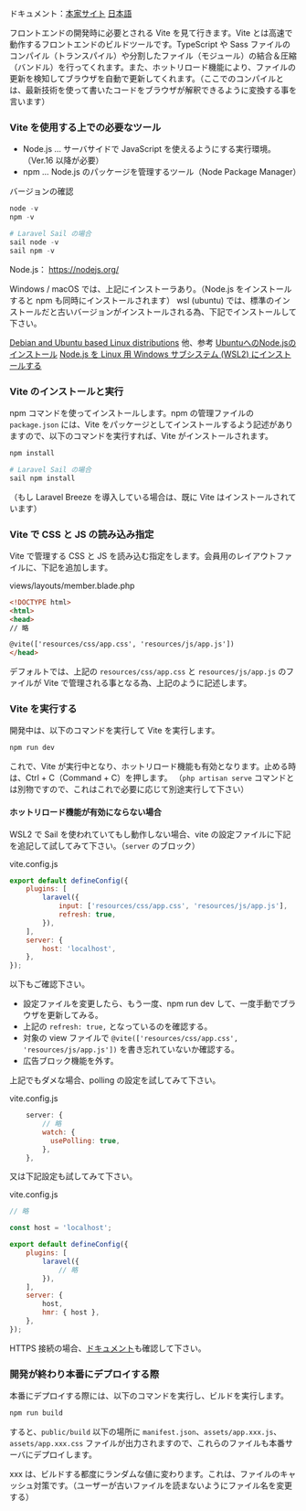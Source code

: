 ドキュメント：[本家サイト](https://laravel.com/docs/11.x/vite) [日本語](https://readouble.com/laravel/11.x/ja/vite.html)

フロントエンドの開発時に必要とされる Vite を見て行きます。Vite とは高速で動作するフロントエンドのビルドツールです。TypeScript や Sass ファイルのコンパイル（トランスパイル）や分割したファイル（モジュール）の結合＆圧縮（バンドル）を行ってくれます。また、ホットリロード機能により、ファイルの更新を検知してブラウザを自動で更新してくれます。（ここでのコンパイルとは、最新技術を使って書いたコードをブラウザが解釈できるように変換する事を言います）

### Vite を使用する上での必要なツール
- Node.js … サーバサイドで JavaScript を使えるようにする実行環境。（Ver.16 以降が必要）
- npm … Node.js のパッケージを管理するツール（Node Package Manager）

バージョンの確認
```php
node -v
npm -v

# Laravel Sail の場合
sail node -v
sail npm -v
```

Node.js： https://nodejs.org/

Windows / macOS では、上記にインストーラあり。（Node.js をインストールすると npm も同時にインストールされます）
wsl (ubuntu) では、標準のインストールだと古いバージョンがインストールされる為、下記でインストールして下さい。

[Debian and Ubuntu based Linux distributions](https://nodejs.org/en/download/package-manager#debian-and-ubuntu-based-linux-distributions)
他、参考
[UbuntuへのNode.jsのインストール](https://zenn.dev/toyonobu/articles/20230121-node-install-for-ubuntu)
[Node.js を Linux 用 Windows サブシステム (WSL2) にインストールする](https://learn.microsoft.com/ja-jp/windows/dev-environment/javascript/nodejs-on-wsl)

### Vite のインストールと実行
npm コマンドを使ってインストールします。npm の管理ファイルの `package.json` には、Vite をパッケージとしてインストールするよう記述がありますので、以下のコマンドを実行すれば、Vite がインストールされます。

```bash
npm install

# Laravel Sail の場合
sail npm install
```

（もし Laravel Breeze を導入している場合は、既に Vite はインストールされています）

### Vite で CSS と JS の読み込み指定
Vite で管理する CSS と JS を読み込む指定をします。会員用のレイアウトファイルに、下記を追加します。

views/layouts/member.blade.php
```html
<!DOCTYPE html>
<html>
<head>
// 略

@vite(['resources/css/app.css', 'resources/js/app.js'])
</head>
```

デフォルトでは、上記の `resources/css/app.css` と `resources/js/app.js` のファイルが Vite で管理される事となる為、上記のように記述します。

### Vite を実行する
開発中は、以下のコマンドを実行して Vite を実行します。

```bash
npm run dev
```

これで、Vite が実行中となり、ホットリロード機能も有効となります。止める時は、Ctrl + C（Command + C）を押します。
（`php artisan serve` コマンドとは別物ですので、これはこれで必要に応じて別途実行して下さい）

#### ホットリロード機能が有効にならない場合
WSL2 で Sail を使われていてもし動作しない場合、vite の設定ファイルに下記を追記して試してみて下さい。（`server` のブロック）

vite.config.js
```js
export default defineConfig({
    plugins: [
        laravel({
            input: ['resources/css/app.css', 'resources/js/app.js'],
            refresh: true,
        }),
    ],
	server: {
        host: 'localhost',
	},
});

```

以下もご確認下さい。
- 設定ファイルを変更したら、もう一度、npm run dev して、一度手動でブラウザを更新してみる。
- 上記の `refresh: true,` となっているのを確認する。
- 対象の view ファイルで `@vite(['resources/css/app.css', 'resources/js/app.js'])` を書き忘れていないか確認する。
- 広告ブロック機能を外す。

上記でもダメな場合、polling の設定を試してみて下さい。

vite.config.js
```js
    server: {
        // 略
        watch: {
          usePolling: true,
        },
    },
```

又は下記設定も試してみて下さい。

vite.config.js
```js
// 略

const host = 'localhost';

export default defineConfig({
    plugins: [
        laravel({
            // 略
        }),
    ],
    server: {
        host,
        hmr: { host },
    },
});
```

HTTPS 接続の場合、[ドキュメント](https://readouble.com/laravel/11.x/ja/vite.html#working-with-a-secure-development-server)も確認して下さい。

### 開発が終わり本番にデプロイする際
本番にデプロイする際には、以下のコマンドを実行し、ビルドを実行します。

```bash
npm run build
```

すると、`public/build` 以下の場所に `manifest.json`、`assets/app.xxx.js`、`assets/app.xxx.css` ファイルが出力されますので、これらのファイルも本番サーバにデプロイします。

xxx は、ビルドする都度にランダムな値に変わります。これは、ファイルのキャッシュ対策です。（ユーザーが古いファイルを読まないようにファイル名を変更する）